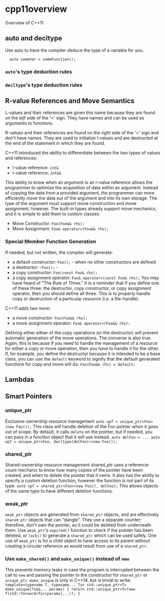 # cpp11overview
Overview of C++11

## auto and decltype
Use auto to have the compiler deduce the type of a variable for you.

`  auto someVar = someFunction();`

### `auto`'s type deduction rules

### `decltype`'s type deduction rules


## R-value References and Move Semantics
L-values and their references are given this name because they are found on the *left* side of the '=' sign.  They have names and can be used as arguments to functions.

R-values and their references are found on the *right* side of the '=' sign and don't have names.  They are used to initialize l-values and are destructed at the end of the statement in which they are found.

C++11 introduced the ability to differentiate between the two types of values and references: 
* l-value reference:  `int&`
* r-value reference:  `int&&`

This ability to know when an argument is an r-value reference allows the programmer to optimize the acquisition of data within an argument.  Instead of copying the data from a provided argument, the programmer can more efficiently *move* the data out of the argument and into its own storage.  The type of the argument must support move construction and move assignment, however.  The built-in types already support move mechanics, and it is simple to add them to custom classes.
* Move Constructor: `Foo(Foo&& rhs);`
* Move Assignment: `Foo& operator=(Foo&& rhs);`

### Special Member Function Generation
If needed, but not written, the compiler will generate:
* a default constructor: `Foo();` - when no other constructors are defined
* a destructor: `~Foo();` - 
* a copy constructor: `Foo(const Foo& rhs);`
* a copy assignment operator: `Foo& operator=(const Foo& rhs);`
You may have heard of "The Rule of Three."  It is a reminder that if you define one of these three: the destructor, copy constructor, or copy assignment operator, then you should define all three.  This is to properly handle copy or destruction of a particular resource (i.e. a file-handle).

C++11 adds two more:
* a move constructor: `Foo(Foo&& rhs);`
* a move assignment operator: `Foo& operator=(Foo&& rhs);`

Defining either either of the copy operations (or the destructor) will prevent automatic generation of the move operations.  The converse is also true.  Again, this is because if you need to handle the management of a resource for either a copy or move operation, then you have to handle it for the other.
If, for example, you define the destructor because it is intended to be a base class, you can use the `default` keyword to signify that the default generated functions for copy and move will do: `Foo(Foo&& rhs) = default;`

## Lambdas


## Smart Pointers
### unique_ptr
Exclusive-ownership resource management
`auto upf = unique_ptr<Foo>(new Foo());`
This class will handle deletion of the Foo pointer when it goes out of scope.  By default, it calls `delete` on the pointer, but if needed, you can pass in a function object that it will use instead.
`auto delFoo = ...
auto upf = unique_ptr<Foo, decltype(delFoo)>(new Foo());`

### shared_ptr
Shared-ownership resource management
shared_ptr uses a reference-count mechanic to know how many copies of the pointer have been created, and when to delete the pointer that it owns.  It also has the ability to specify a custom deletion function, however the function is *not* part of its type.
`auto spf = shared_ptr<Foo>(new Foo(), delFoo);`
This allows objects of the same type to have different deletion functions.

### weak_ptr
`weak_ptr` objects are generated from `shared_ptr` objects, and are effectively `shared_ptr` objects that can "dangle". They use a separate counter; therefore, don't *own* the pointer, so it could be deleted from underneath them.  Use `weak_ptr`'s `expired()` function to check if the pointer has been deleted, or `lock()` to generate a `shared_ptr` which can be used safely.
One use of `weak_ptr` is for a child object to have access to its parent without creating a circular reference as would result from use of a `shared_ptr`.

### Use `make_shared()` and `make_unique()` instead of `new`
This prevents memory leaks in case the program is interrupted between the call to `new` and passing the pointer to the constructor for `shared_ptr` or `unique_ptr`.
`make_unique` is only in C++14, but is trivial to write:
`
template<typename T, typename... Ts>
std::unique_ptr<T> make_unique(Ts&&... params)
{
   return std::unique_ptr<T>(new T(std::forward<Ts>(params)...));
}
`